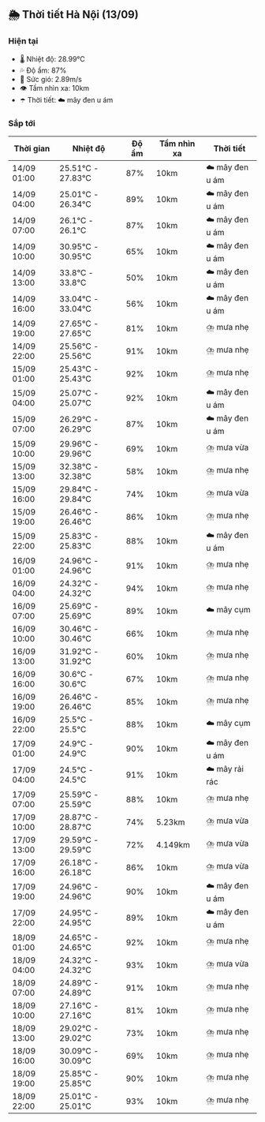 ## 🌦️ Thời tiết Hà Nội (13/09)

### Hiện tại

- 🌡️ Nhiệt độ: 28.99℃
- 💦 Độ ẩm: 87%
- 💨 Sức gió: 2.89m/s
- 👁️ Tầm nhìn xa: 10km
- ☂️ Thời tiết: ☁️ mây đen u ám

### Sắp tới

| Thời gian | Nhiệt độ | Độ ẩm | Tầm nhìn xa | Thời tiết |
| --- | --- | --- | --- | --- |
| 14/09 01:00 | 25.51℃ - 27.83℃ | 87% | 10km | ☁️ mây đen u ám |
| 14/09 04:00 | 25.01℃ - 26.34℃ | 89% | 10km | ☁️ mây đen u ám |
| 14/09 07:00 | 26.1℃ - 26.1℃ | 87% | 10km | ☁️ mây đen u ám |
| 14/09 10:00 | 30.95℃ - 30.95℃ | 65% | 10km | ☁️ mây đen u ám |
| 14/09 13:00 | 33.8℃ - 33.8℃ | 50% | 10km | ☁️ mây đen u ám |
| 14/09 16:00 | 33.04℃ - 33.04℃ | 56% | 10km | ☁️ mây đen u ám |
| 14/09 19:00 | 27.65℃ - 27.65℃ | 81% | 10km | ⛈️ mưa nhẹ |
| 14/09 22:00 | 25.56℃ - 25.56℃ | 91% | 10km | ⛈️ mưa nhẹ |
| 15/09 01:00 | 25.43℃ - 25.43℃ | 92% | 10km | ⛈️ mưa nhẹ |
| 15/09 04:00 | 25.07℃ - 25.07℃ | 92% | 10km | ☁️ mây đen u ám |
| 15/09 07:00 | 26.29℃ - 26.29℃ | 87% | 10km | ☁️ mây đen u ám |
| 15/09 10:00 | 29.96℃ - 29.96℃ | 69% | 10km | ⛈️ mưa vừa |
| 15/09 13:00 | 32.38℃ - 32.38℃ | 58% | 10km | ⛈️ mưa nhẹ |
| 15/09 16:00 | 29.84℃ - 29.84℃ | 74% | 10km | ⛈️ mưa vừa |
| 15/09 19:00 | 26.46℃ - 26.46℃ | 86% | 10km | ⛈️ mưa nhẹ |
| 15/09 22:00 | 25.83℃ - 25.83℃ | 88% | 10km | ☁️ mây đen u ám |
| 16/09 01:00 | 24.96℃ - 24.96℃ | 91% | 10km | ⛈️ mưa nhẹ |
| 16/09 04:00 | 24.32℃ - 24.32℃ | 94% | 10km | ⛈️ mưa nhẹ |
| 16/09 07:00 | 25.69℃ - 25.69℃ | 89% | 10km | ☁️ mây cụm |
| 16/09 10:00 | 30.46℃ - 30.46℃ | 66% | 10km | ⛈️ mưa nhẹ |
| 16/09 13:00 | 31.92℃ - 31.92℃ | 60% | 10km | ⛈️ mưa nhẹ |
| 16/09 16:00 | 30.6℃ - 30.6℃ | 67% | 10km | ⛈️ mưa nhẹ |
| 16/09 19:00 | 26.46℃ - 26.46℃ | 85% | 10km | ⛈️ mưa nhẹ |
| 16/09 22:00 | 25.5℃ - 25.5℃ | 88% | 10km | ☁️ mây cụm |
| 17/09 01:00 | 24.9℃ - 24.9℃ | 90% | 10km | ☁️ mây đen u ám |
| 17/09 04:00 | 24.5℃ - 24.5℃ | 91% | 10km | ☁️ mây rải rác |
| 17/09 07:00 | 25.59℃ - 25.59℃ | 88% | 10km | ⛈️ mưa nhẹ |
| 17/09 10:00 | 28.87℃ - 28.87℃ | 74% | 5.23km | ⛈️ mưa vừa |
| 17/09 13:00 | 29.59℃ - 29.59℃ | 72% | 4.149km | ⛈️ mưa vừa |
| 17/09 16:00 | 26.18℃ - 26.18℃ | 86% | 10km | ⛈️ mưa vừa |
| 17/09 19:00 | 24.96℃ - 24.96℃ | 90% | 10km | ☁️ mây đen u ám |
| 17/09 22:00 | 24.95℃ - 24.95℃ | 89% | 10km | ☁️ mây đen u ám |
| 18/09 01:00 | 24.65℃ - 24.65℃ | 92% | 10km | ⛈️ mưa nhẹ |
| 18/09 04:00 | 24.32℃ - 24.32℃ | 93% | 10km | ⛈️ mưa vừa |
| 18/09 07:00 | 24.89℃ - 24.89℃ | 91% | 10km | ⛈️ mưa nhẹ |
| 18/09 10:00 | 27.16℃ - 27.16℃ | 81% | 10km | ⛈️ mưa nhẹ |
| 18/09 13:00 | 29.02℃ - 29.02℃ | 73% | 10km | ⛈️ mưa nhẹ |
| 18/09 16:00 | 30.09℃ - 30.09℃ | 69% | 10km | ⛈️ mưa nhẹ |
| 18/09 19:00 | 25.85℃ - 25.85℃ | 90% | 10km | ⛈️ mưa nhẹ |
| 18/09 22:00 | 25.01℃ - 25.01℃ | 93% | 10km | ⛈️ mưa nhẹ |
